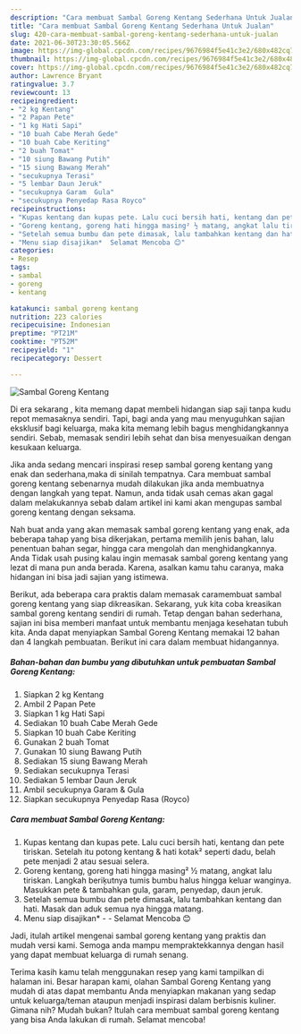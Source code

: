 ```yaml
---
description: "Cara membuat Sambal Goreng Kentang Sederhana Untuk Jualan"
title: "Cara membuat Sambal Goreng Kentang Sederhana Untuk Jualan"
slug: 420-cara-membuat-sambal-goreng-kentang-sederhana-untuk-jualan
date: 2021-06-30T23:30:05.566Z
image: https://img-global.cpcdn.com/recipes/9676984f5e41c3e2/680x482cq70/sambal-goreng-kentang-foto-resep-utama.jpg
thumbnail: https://img-global.cpcdn.com/recipes/9676984f5e41c3e2/680x482cq70/sambal-goreng-kentang-foto-resep-utama.jpg
cover: https://img-global.cpcdn.com/recipes/9676984f5e41c3e2/680x482cq70/sambal-goreng-kentang-foto-resep-utama.jpg
author: Lawrence Bryant
ratingvalue: 3.7
reviewcount: 13
recipeingredient:
- "2 kg Kentang"
- "2 Papan Pete"
- "1 kg Hati Sapi"
- "10 buah Cabe Merah Gede"
- "10 buah Cabe Keriting"
- "2 buah Tomat"
- "10 siung Bawang Putih"
- "15 siung Bawang Merah"
- "secukupnya Terasi"
- "5 lembar Daun Jeruk"
- "secukupnya Garam  Gula"
- "secukupnya Penyedap Rasa Royco"
recipeinstructions:
- "Kupas kentang dan kupas pete. Lalu cuci bersih hati, kentang dan pete tiriskan. Setelah itu potong kentang &amp; hati kotak² seperti dadu, belah pete menjadi 2 atau sesuai selera."
- "Goreng kentang, goreng hati hingga masing² ½ matang, angkat lalu tiriskan. Langkah beriķutnya tumis bumbu halus hingga keluar wanginya. Masukkan pete &amp; tambahkan gula, garam, penyedap, daun jeruk."
- "Setelah semua bumbu dan pete dimasak, lalu tambahkan kentang dan hati. Masak dan aduk semua nya hingga matang."
- "Menu siap disajikan*  Selamat Mencoba 😊"
categories:
- Resep
tags:
- sambal
- goreng
- kentang

katakunci: sambal goreng kentang 
nutrition: 223 calories
recipecuisine: Indonesian
preptime: "PT21M"
cooktime: "PT52M"
recipeyield: "1"
recipecategory: Dessert

---
```



![Sambal Goreng Kentang](https://img-global.cpcdn.com/recipes/9676984f5e41c3e2/680x482cq70/sambal-goreng-kentang-foto-resep-utama.jpg)

Di era  sekarang , kita memang dapat membeli hidangan siap saji tanpa kudu repot memasaknya sendiri. Tapi, bagi anda yang mau menyuguhkan sajian eksklusif bagi keluarga, maka kita memang lebih bagus menghidangkannya sendiri. Sebab, memasak sendiri lebih sehat dan bisa menyesuaikan dengan kesukaan keluarga.

Jika anda sedang mencari inspirasi resep sambal goreng kentang yang enak dan sederhana,maka di sinilah tempatnya. Cara membuat sambal goreng kentang  sebenarnya mudah dilakukan jika anda membuatnya dengan langkah yang tepat. Namun, anda tidak usah cemas akan gagal dalam melakukannya 
sebab dalam artikel ini kami akan mengupas sambal goreng kentang dengan seksama.  



Nah buat anda yang akan memasak sambal goreng kentang yang enak, ada beberapa tahap yang bisa dikerjakan, pertama memilih jenis bahan, lalu penentuan bahan segar, hingga cara mengolah dan menghidangkannya. Anda Tidak usah pusing kalau ingin memasak sambal goreng kentang yang lezat di mana pun anda berada. Karena, asalkan kamu  tahu caranya, maka hidangan ini bisa jadi sajian yang istimewa.

Berikut, ada beberapa cara praktis  dalam memasak caramembuat sambal goreng kentang yang siap dikreasikan. Sekarang, yuk kita coba kreasikan sambal goreng kentang sendiri di rumah. Tetap dengan bahan sederhana, sajian ini bisa memberi manfaat untuk membantu menjaga kesehatan tubuh kita. Anda dapat menyiapkan Sambal Goreng Kentang memakai 12 bahan dan 4 langkah pembuatan. Berikut ini cara dalam membuat hidangannya.

<!--inarticleads1-->

##### Bahan-bahan dan bumbu yang dibutuhkan untuk pembuatan Sambal Goreng Kentang:

1. Siapkan 2 kg Kentang
1. Ambil 2 Papan Pete
1. Siapkan 1 kg Hati Sapi
1. Sediakan 10 buah Cabe Merah Gede
1. Siapkan 10 buah Cabe Keriting
1. Gunakan 2 buah Tomat
1. Gunakan 10 siung Bawang Putih
1. Sediakan 15 siung Bawang Merah
1. Sediakan secukupnya Terasi
1. Sediakan 5 lembar Daun Jeruk
1. Ambil secukupnya Garam &amp; Gula
1. Siapkan secukupnya Penyedap Rasa (Royco)




<!--inarticleads2-->

##### Cara membuat Sambal Goreng Kentang:

1. Kupas kentang dan kupas pete. Lalu cuci bersih hati, kentang dan pete tiriskan. Setelah itu potong kentang &amp; hati kotak² seperti dadu, belah pete menjadi 2 atau sesuai selera.
1. Goreng kentang, goreng hati hingga masing² ½ matang, angkat lalu tiriskan. Langkah beriķutnya tumis bumbu halus hingga keluar wanginya. Masukkan pete &amp; tambahkan gula, garam, penyedap, daun jeruk.
1. Setelah semua bumbu dan pete dimasak, lalu tambahkan kentang dan hati. Masak dan aduk semua nya hingga matang.
1. Menu siap disajikan* -  - Selamat Mencoba 😊




Jadi, itulah artikel mengenai  sambal goreng kentang  yang praktis dan mudah versi kami. Semoga anda mampu mempraktekkannya dengan hasil yang dapat membuat keluarga di rumah senang. 

Terima kasih kamu telah menggunakan resep yang kami tampilkan di halaman ini. Besar harapan kami, olahan  Sambal Goreng Kentang yang mudah di atas dapat membantu Anda menyiapkan makanan yang sedap untuk keluarga/teman ataupun menjadi inspirasi dalam berbisnis kuliner. Gimana nih? Mudah bukan? Itulah cara membuat sambal goreng kentang yang bisa Anda lakukan di rumah. Selamat mencoba!

